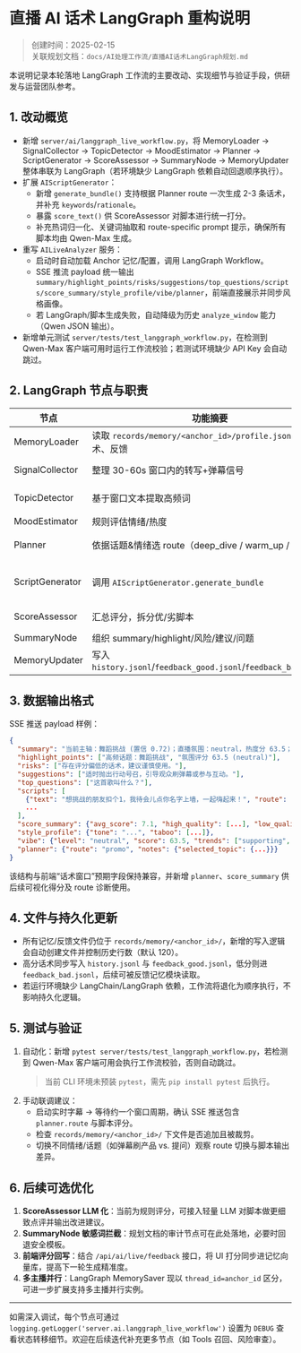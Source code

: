 # 直播 AI 话术 LangGraph 重构说明

> 创建时间：2025-02-15  
> 关联规划文档：`docs/AI处理工作流/直播AI话术LangGraph规划.md`

本说明记录本轮落地 LangGraph 工作流的主要改动、实现细节与验证手段，供研发与运营团队参考。

## 1. 改动概览

- 新增 `server/ai/langgraph_live_workflow.py`，将 MemoryLoader → SignalCollector → TopicDetector → MoodEstimator → Planner → ScriptGenerator → ScoreAssessor → SummaryNode → MemoryUpdater 整体串联为 LangGraph（若环境缺少 LangGraph 依赖自动回退顺序执行）。
- 扩展 `AIScriptGenerator`：
  - 新增 `generate_bundle()` 支持根据 Planner route 一次生成 2-3 条话术，并补充 `keywords`/`rationale`。
  - 暴露 `score_text()` 供 ScoreAssessor 对脚本进行统一打分。
  - 补充热词归一化、关键词抽取和 route-specific prompt 提示，确保所有脚本均由 Qwen-Max 生成。
- 重写 `AILiveAnalyzer` 服务：
  - 启动时自动加载 Anchor 记忆/配置，调用 LangGraph Workflow。
  - SSE 推流 payload 统一输出 `summary/highlight_points/risks/suggestions/top_questions/scripts/score_summary/style_profile/vibe/planner`，前端直接展示并同步风格画像。
  - 若 LangGraph/脚本生成失败，自动降级为历史 `analyze_window` 能力（Qwen JSON 输出）。
- 新增单元测试 `server/tests/test_langgraph_workflow.py`，在检测到 Qwen-Max 客户端可用时运行工作流校验；若测试环境缺少 API Key 会自动跳过。

## 2. LangGraph 节点与职责

| 节点 | 功能摘要 | 说明 |
| ---- | -------- | ---- |
| MemoryLoader | 读取 `records/memory/<anchor_id>/profile.json`、历史话术、反馈 | 自动兜底缺失字段，确保 persona/tone/taboo 可用 |
| SignalCollector | 整理 30-60s 窗口内的转写+弹幕信号 | 分类 question/product/support/emotion，生成 `chat_signals` |
| TopicDetector | 基于窗口文本提取高频词 | 输出带置信度的 `topic_candidates`，无热点时默认“互动” |
| MoodEstimator | 规则评估情绪/热度 | 生成 `vibe = {level, score, trends}` 与 `mood` |
| Planner | 依据话题&情绪选 route（deep_dive / warm_up / promo） | `promo` 用于行动号召型脚本（关注、互动、参与任务等），保留 heuristics trace 便于调试 |
| ScriptGenerator | 调用 `AIScriptGenerator.generate_bundle` | 输出包含 `text/type/route/vibe/keywords/score/rationale` 的脚本列表 |
| ScoreAssessor | 汇总评分，拆分优/劣脚本 | 结果写入 `score_summary.avg_score/high_quality/low_quality` |
| SummaryNode | 组织 summary/highlight/风险/建议/问题 | 风险自动提示低热度/低分话术，建议遵循 route |
| MemoryUpdater | 写入 `history.jsonl`/`feedback_good.jsonl`/`feedback_bad.jsonl` | 带上限裁剪，避免记忆膨胀 |

## 3. 数据输出格式

SSE 推送 payload 样例：

```json
{
  "summary": "当前主轴：舞蹈挑战 (置信 0.72)；直播氛围：neutral，热度分 63.5；推荐话术 3 条，可用于 promo 场景",
  "highlight_points": ["高频话题：舞蹈挑战", "氛围评分 63.5 (neutral)"],
  "risks": ["存在评分偏低的话术，建议谨慎使用。"],
  "suggestions": ["适时抛出行动号召，引导观众刷弹幕或参与互动。"],
  "top_questions": ["这首歌叫什么？"],
  "scripts": [
    {"text": "想挑战的朋友扣个1，我待会儿点你名字上墙，一起嗨起来！", "route": "promo", "score": 7.8, "keywords": ["挑战", "扣1"]},
    ...
  ],
  "score_summary": {"avg_score": 7.1, "high_quality": [...], "low_quality": [...]},
  "style_profile": {"tone": "...", "taboo": [...]},
  "vibe": {"level": "neutral", "score": 63.5, "trends": ["supporting", "interaction_light"]},
  "planner": {"route": "promo", "notes": {"selected_topic": {...}}}
}
```

该结构与前端“话术窗口”预期字段保持兼容，并新增 `planner`、`score_summary` 供后续可视化得分及 route 诊断使用。

## 4. 文件与持久化更新

- 所有记忆/反馈文件仍位于 `records/memory/<anchor_id>/`，新增的写入逻辑会自动创建文件并控制历史行数（默认 120）。
- 高分话术同步写入 `history.jsonl` 与 `feedback_good.jsonl`，低分则进 `feedback_bad.jsonl`，后续可被反馈记忆模块读取。
- 若运行环境缺少 LangChain/LangGraph 依赖，工作流将退化为顺序执行，不影响持久化逻辑。

## 5. 测试与验证

1. 自动化：新增 `pytest server/tests/test_langgraph_workflow.py`，若检测到 Qwen-Max 客户端可用会执行工作流校验，否则自动跳过。  
   > 当前 CLI 环境未预装 `pytest`，需先 `pip install pytest` 后执行。
2. 手动联调建议：
   - 启动实时字幕 → 等待约一个窗口周期，确认 SSE 推送包含 `planner.route` 与脚本评分。
   - 检查 `records/memory/<anchor_id>/` 下文件是否追加且被裁剪。
   - 切换不同情绪/话题（如弹幕刷产品 vs. 提问）观察 route 切换与脚本输出差异。

## 6. 后续可选优化

1. **ScoreAssessor LLM 化**：当前为规则评分，可接入轻量 LLM 对脚本做更细致点评并输出改进建议。
2. **SummaryNode 敏感词拦截**：规划文档的审计节点可在此处落地，必要时回退安全模板。
3. **前端评分回写**：结合 `/api/ai/live/feedback` 接口，将 UI 打分同步进记忆向量库，提高下一轮生成精准度。
4. **多主播并行**：LangGraph MemorySaver 现以 `thread_id=anchor_id` 区分，可进一步扩展支持多主播并行实例。

---

如需深入调试，每个节点可通过 `logging.getLogger('server.ai.langgraph_live_workflow')` 设置为 `DEBUG` 查看状态转移细节。欢迎在后续迭代补充更多节点（如 Tools 召回、风险审查）。
